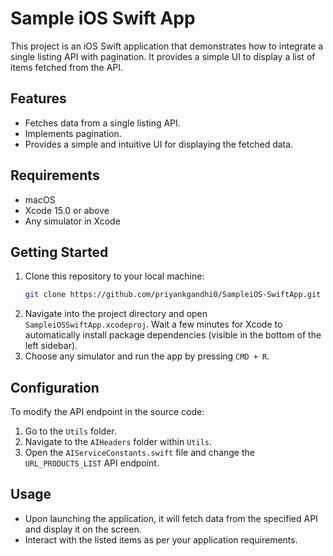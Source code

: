 # Sample iOS Swift App

This project is an iOS Swift application that demonstrates how to integrate a single listing API with pagination. It provides a simple UI to display a list of items fetched from the API.

## Features

- Fetches data from a single listing API.
- Implements pagination.
- Provides a simple and intuitive UI for displaying the fetched data.

## Requirements

- macOS
- Xcode 15.0 or above
- Any simulator in Xcode

## Getting Started

1. Clone this repository to your local machine:
    ```sh
    git clone https://github.com/priyankgandhi0/SampleiOS-SwiftApp.git
    ```
2. Navigate into the project directory and open `SampleiOSSwiftApp.xcodeproj`. Wait a few minutes for Xcode to automatically install package dependencies (visible in the bottom of the left sidebar).
3. Choose any simulator and run the app by pressing `CMD + R`.

## Configuration

To modify the API endpoint in the source code:

1. Go to the `Utils` folder.
2. Navigate to the `AIHeaders` folder within `Utils`.
3. Open the `AIServiceConstants.swift` file and change the `URL_PRODUCTS_LIST` API endpoint.

## Usage

- Upon launching the application, it will fetch data from the specified API and display it on the screen.
- Interact with the listed items as per your application requirements.
